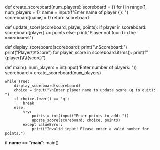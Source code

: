 def create_scoreboard(num_players):
    scoreboard = {}
    for i in range(1, num_players + 1):
        name = input(f"Enter name of player {i}: ")
        scoreboard[name] = 0
    return scoreboard

def update_score(scoreboard, player, points):
    if player in scoreboard:
        scoreboard[player] += points
    else:
        print("Player not found in the scoreboard.")

def display_scoreboard(scoreboard):
    print("\nScoreboard:")
    print("Player\t\tScore")
    for player, score in scoreboard.items():
        print(f"{player}\t\t{score}")

def main():
    num_players = int(input("Enter number of players: "))
    scoreboard = create_scoreboard(num_players)

    while True:
        display_scoreboard(scoreboard)
        choice = input("\nEnter player name to update score (q to quit): ")
        if choice.lower() == 'q':
            break
        else:
            try:
                points = int(input("Enter points to add: "))
                update_score(scoreboard, choice, points)
            except ValueError:
                print("Invalid input! Please enter a valid number for points.")

if __name__ == "__main__":
    main()
